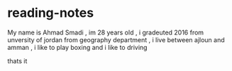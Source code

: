 # reading-notes
My name is Ahmad Smadi , im 28 years old , i gradeuted 2016 from unversity of jordan from geography department , i live between ajloun and amman , i like to play boxing and i like to driving 


thats it 